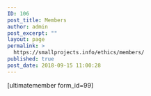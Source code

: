 ```yaml
---
ID: 106
post_title: Members
author: admin
post_excerpt: ""
layout: page
permalink: >
  https://smallprojects.info/ethics/members/
published: true
post_date: 2018-09-15 11:00:28
---
```

[ultimatemember form_id=99]